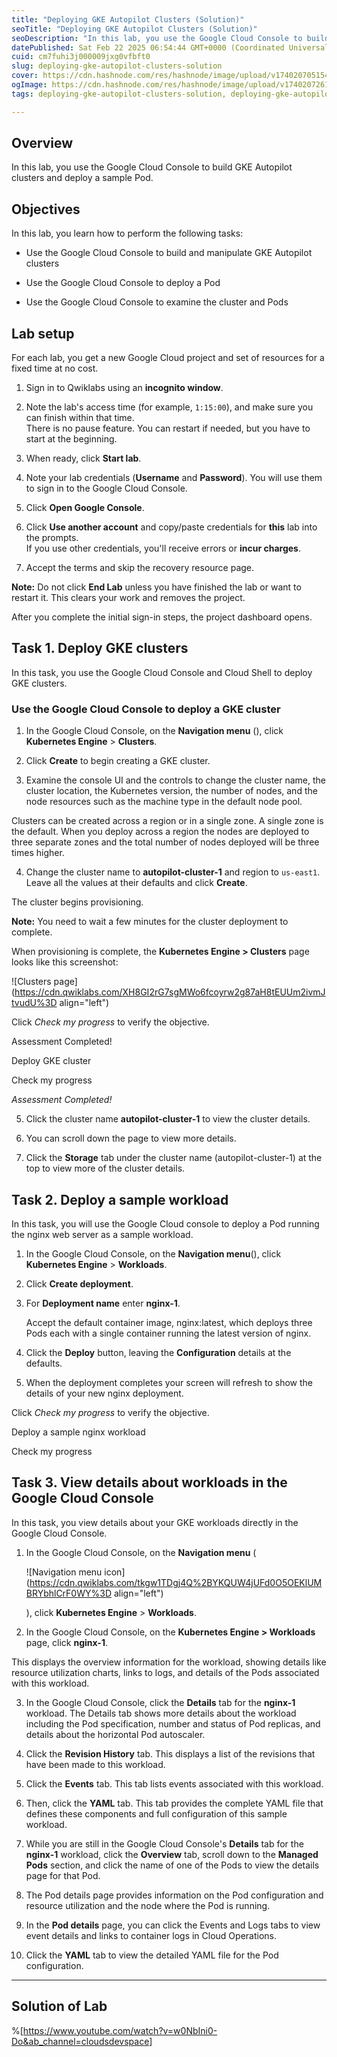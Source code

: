 ```yaml
---
title: "Deploying GKE Autopilot Clusters (Solution)"
seoTitle: "Deploying GKE Autopilot Clusters (Solution)"
seoDescription: "In this lab, you use the Google Cloud Console to build GKE Autopilot clusters and deploy a sample Pod."
datePublished: Sat Feb 22 2025 06:54:44 GMT+0000 (Coordinated Universal Time)
cuid: cm7fuhi3j000009jxg0vfbft0
slug: deploying-gke-autopilot-clusters-solution
cover: https://cdn.hashnode.com/res/hashnode/image/upload/v1740207051542/352725f0-dec4-49bf-b080-4cef13f4a9a9.png
ogImage: https://cdn.hashnode.com/res/hashnode/image/upload/v1740207261686/6da6471d-ecef-4d95-a4c3-908fd5d4c900.png
tags: deploying-gke-autopilot-clusters-solution, deploying-gke-autopilot-clusters

---
```


## **Overview**

In this lab, you use the Google Cloud Console to build GKE Autopilot clusters and deploy a sample Pod.

## **Objectives**

In this lab, you learn how to perform the following tasks:

* Use the Google Cloud Console to build and manipulate GKE Autopilot clusters
    
* Use the Google Cloud Console to deploy a Pod
    
* Use the Google Cloud Console to examine the cluster and Pods
    

## **Lab setup**

For each lab, you get a new Google Cloud project and set of resources for a fixed time at no cost.

1. Sign in to Qwiklabs using an **incognito window**.
    
2. Note the lab's access time (for example, `1:15:00`), and make sure you can finish within that time.  
    There is no pause feature. You can restart if needed, but you have to start at the beginning.
    
3. When ready, click **Start lab**.
    
4. Note your lab credentials (**Username** and **Password**). You will use them to sign in to the Google Cloud Console.
    
5. Click **Open Google Console**.
    
6. Click **Use another account** and copy/paste credentials for **this** lab into the prompts.  
    If you use other credentials, you'll receive errors or **incur charges**.
    
7. Accept the terms and skip the recovery resource page.
    

<aside><p><strong>Note:</strong><span> </span>Do not click<span> </span><strong>End Lab</strong><span> </span>unless you have finished the lab or want to restart it. This clears your work and removes the project.</p></aside>

After you complete the initial sign-in steps, the project dashboard opens.

## **Task 1. Deploy GKE clusters**

In this task, you use the Google Cloud Console and Cloud Shell to deploy GKE clusters.

### Use the Google Cloud Console to deploy a GKE cluster

1. In the Google Cloud Console, on the **Navigation menu** (), click **Kubernetes Engine** &gt; **Clusters**.
    
2. Click **Create** to begin creating a GKE cluster.
    
3. Examine the console UI and the controls to change the cluster name, the cluster location, the Kubernetes version, the number of nodes, and the node resources such as the machine type in the default node pool.
    

Clusters can be created across a region or in a single zone. A single zone is the default. When you deploy across a region the nodes are deployed to three separate zones and the total number of nodes deployed will be three times higher.

4. Change the cluster name to **autopilot-cluster-1** and region to `us-east1`. Leave all the values at their defaults and click **Create**.
    

The cluster begins provisioning.

**Note:** You need to wait a few minutes for the cluster deployment to complete.

When provisioning is complete, the **Kubernetes Engine &gt; Clusters** page looks like this screenshot:

![Clusters page](https://cdn.qwiklabs.com/XH8GI2rG7sgMWo6fcoyrw2g87aH8tEUUm2ivmJtvudU%3D align="left")

Click *Check my progress* to verify the objective.

Assessment Completed!

Deploy GKE cluster

Check my progress

*Assessment Completed!*

5. Click the cluster name **autopilot-cluster-1** to view the cluster details.
    
6. You can scroll down the page to view more details.
    
7. Click the **Storage** tab under the cluster name (autopilot-cluster-1) at the top to view more of the cluster details.
    

## **Task 2. Deploy a sample workload**

In this task, you will use the Google Cloud console to deploy a Pod running the nginx web server as a sample workload.

1. In the Google Cloud Console, on the **Navigation menu**(), click **Kubernetes Engine** &gt; **Workloads**.
    
2. Click **Create deployment**.
    
3. For **Deployment name** enter **nginx-1**.
    
    Accept the default container image, nginx:latest, which deploys three Pods each with a single container running the latest version of nginx.
    
4. Click the **Deploy** button, leaving the **Configuration** details at the defaults.
    
5. When the deployment completes your screen will refresh to show the details of your new nginx deployment.
    

Click *Check my progress* to verify the objective.

Deploy a sample nginx workload

Check my progress

## **Task 3. View details about workloads in the Google Cloud Console**

In this task, you view details about your GKE workloads directly in the Google Cloud Console.

1. In the Google Cloud Console, on the **Navigation menu** (
    
    ![Navigation menu icon](https://cdn.qwiklabs.com/tkgw1TDgj4Q%2BYKQUW4jUFd0O5OEKlUMBRYbhlCrF0WY%3D align="left")
    
    ), click **Kubernetes Engine** &gt; **Workloads**.
    
2. In the Google Cloud Console, on the **Kubernetes Engine &gt; Workloads** page, click **nginx-1**.
    

This displays the overview information for the workload, showing details like resource utilization charts, links to logs, and details of the Pods associated with this workload.

3. In the Google Cloud Console, click the **Details** tab for the **nginx-1** workload. The Details tab shows more details about the workload including the Pod specification, number and status of Pod replicas, and details about the horizontal Pod autoscaler.
    
4. Click the **Revision History** tab. This displays a list of the revisions that have been made to this workload.
    
5. Click the **Events** tab. This tab lists events associated with this workload.
    
6. Then, click the **YAML** tab. This tab provides the complete YAML file that defines these components and full configuration of this sample workload.
    
7. While you are still in the Google Cloud Console's **Details** tab for the **nginx-1** workload, click the **Overview** tab, scroll down to the **Managed Pods** section, and click the name of one of the Pods to view the details page for that Pod.
    
8. The Pod details page provides information on the Pod configuration and resource utilization and the node where the Pod is running.
    
9. In the **Pod details** page, you can click the Events and Logs tabs to view event details and links to container logs in Cloud Operations.
    
10. Click the **YAML** tab to view the detailed YAML file for the Pod configuration.
    

---

## Solution of Lab

%[https://www.youtube.com/watch?v=w0NbIni0-Do&ab_channel=cloudsdevspace]